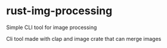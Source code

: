# rust-img-processing
Simple CLI tool for image processing

Cli tool made with clap and image crate that can merge images
